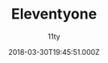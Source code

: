 ---
title: Eleventyone
github: https://github.com/philhawksworth/eleventyone
demo: https://eleventyone.netlify.app/
author: 11ty
ssg:
  - Eleventy
cms:
  - Markdown
date: 2018-03-30T19:45:51.000Z
description: A scaffold for a quick start building with the Eleventy SSG
draft: true
publish_date: '2018-03-30T19:45:51Z'
update_date: '2021-01-18T11:29:03Z'
github_star: 445
github_fork: 113
---